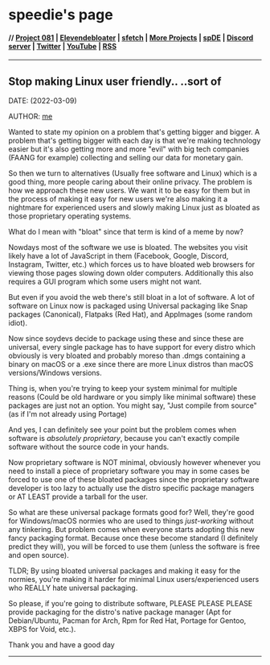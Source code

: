 # speedie's page

#### // [Project 081](https://p081.github.io) | [Elevendebloater](https://spdgmr.github.io/elevendebloater) | [sfetch](https://spdgmr.github.io/sfetch) | [More Projects](https://spdgmr.github.io/projects) | [spDE](https://speedie-de.github.io) | [Discord server](https://ffdiscord.github.io) | [Twitter](https://nitter.net/spdgmr) | [YouTube](https://invidious.namazso.eu/speedie) | [RSS](https://raw.githubusercontent.com/spdgmr/posts/main/rss.xml)
--------------

## Stop making Linux user friendly.. ..sort of 

DATE: (2022-03-09)

AUTHOR: [me](https://spdgmr.github.io)

Wanted to state my opinion on a problem that's getting bigger and bigger. A problem that's getting bigger with each day is that we're making technology easier but it's also getting more and more "evil" with big tech companies (FAANG for example) collecting and selling our data for monetary gain. 

So then we turn to alternatives (Usually free software and Linux) which is a good thing, more people caring about their online privacy. The problem is how we approach these new users. We want it to be easy for them but in the process of making it easy for new users we're also making it a nightmare for experienced users and slowly making Linux just as bloated as those proprietary operating systems. 

What do I mean with "bloat" since that term is kind of a meme by now?

Nowdays most of the software we use is bloated. The websites you visit likely have a lot of JavaScript in them (Facebook, Google, Discord, Instagram, Twitter, etc.) which forces us to have bloated web browsers for viewing those pages slowing down older computers. Additionally this also requires a GUI program which some users might not want.

But even if you avoid the web there's still bloat in a lot of software. A lot of software on Linux now is packaged using Universal packaging like Snap packages (Canonical), Flatpaks (Red Hat), and AppImages (some random idiot). 

Now since soydevs decide to package using these and since these are universal, every single package has to have support for every distro which obviously is very bloated and probably moreso than .dmgs containing a binary on macOS or a .exe since there are more Linux distros than macOS versions/Windows versions.

Thing is, when you're trying to keep your system minimal for multiple reasons (Could be old hardware or you simply like minimal software) these packages are just not an option. You might say, "Just compile from source" (as if I'm not already using Portage)

And yes, I can definitely see your point but the problem comes when software is *absolutely proprietary*, because you can't exactly compile software without the source code in your hands.

Now proprietary software is NOT minimal, obviously however whenever you need to install a piece of proprietary software you may in some cases be forced to use one of these bloated packages since the proprietary software developer is too lazy to actually use the distro specific package managers or AT LEAST provide a tarball for the user.

So what are these universal package formats good for? Well, they're good for Windows/macOS normies who are used to things *just-working* without any tinkering. But problem comes when everyone starts adopting this new fancy packaging format. Because once these become standard (I definitely predict they will), you will be forced to use them (unless the software is free and open source).

TLDR; By using bloated universal packages and making it easy for the normies, you're making it harder for minimal Linux users/experienced users who REALLY hate universal packaging.

So please, if you're going to distribute software, PLEASE PLEASE PLEASE provide packaging for the distro's native package manager (Apt for Debian/Ubuntu, Pacman for Arch, Rpm for Red Hat, Portage for Gentoo, XBPS for Void, etc.).

Thank you and have a good day

--------------
